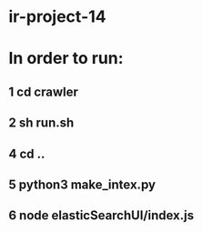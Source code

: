 # ir-project-14

# In order to run:

## 1 cd crawler

## 2 sh run.sh

## 4 cd ..

## 5 python3 make_intex.py

## 6 node elasticSearchUI/index.js